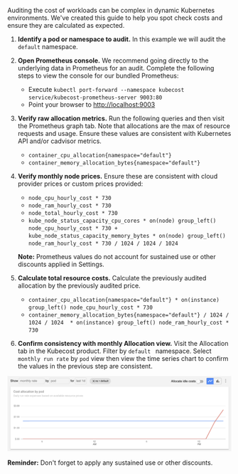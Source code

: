 Auditing the cost of workloads can be complex in dynamic Kubernetes environments. 
We've created this guide to help you spot check costs and ensure they are calculated as expected. 

1. **Identify a pod or namespace to audit.** In this example we will audit the `default` namespace. 
2. **Open Prometheus console.** We recommend going directly to the underlying data in Prometheus for an audit. Complete the following steps to view the console for our bundled Prometheus: 

    * Execute `kubectl port-forward --namespace kubecost service/kubecost-prometheus-server 9003:80`
    * Point your browser to <http://localhost:9003>

3. **Verify raw allocation metrics.** Run the following queries and then visit the Prometheus graph tab. Note that allocations are the max of resource requests and usage. Ensure these values are consistent with Kubernetes API and/or cadvisor metrics.

    * `container_cpu_allocation{namespace="default"}`
    * `container_memory_allocation_bytes{namespace="default"}`

4. **Verify monthly node prices.** Ensure these are consistent with cloud provider prices or custom prices provided:

    * `node_cpu_hourly_cost * 730`
    * `node_ram_hourly_cost * 730`
    * `node_total_hourly_cost * 730`
    * `kube_node_status_capacity_cpu_cores * on(node) group_left() node_cpu_hourly_cost * 730 + kube_node_status_capacity_memory_bytes * on(node) group_left() node_ram_hourly_cost * 730 / 1024 / 1024 / 1024`
    
    **Note:** Prometheus values do not account for sustained use or other discounts applied in Settings.

5. **Calculate total resource costs.** Calculate the previously audited allocation by the previously audited price. 

    * `container_cpu_allocation{namespace="default"} * on(instance) group_left() node_cpu_hourly_cost * 730`
    * `container_memory_allocation_bytes{namespace="default"} / 1024 / 1024 / 1024  * on(instance) group_left() node_ram_hourly_cost * 730`

6. **Confirm consistency with monthly Allocation view.** Visit the Allocation tab in the Kubecost product. Filter by `default ` namespace. Select `monthly run rate` by `pod` view then view the time series chart to confirm the values in the previous step are consistent. 

![Timeseries graph](images/audit-graph.png)

**Reminder:** Don't forget to apply any sustained use or other discounts.
